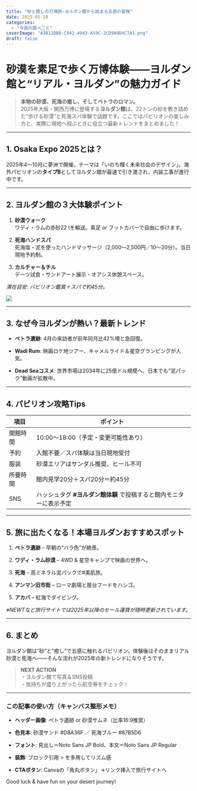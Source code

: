 ```yaml
---
title: "砂と癒しの万博旅―ヨルダン館から始まる五感の冒険"
date: 2025-05-10
categories: 
  - "今週の調べごと"
coverImage: "A3B12DB8-C942-4943-A59C-2CD9A9D4C7A1.png"
draft: false
---
```


# 砂漠を素足で歩く万博体験――ヨルダン館と“リアル・ヨルダン”の魅力ガイド

> **本物の砂漠、死海の癒し、そしてペトラのロマン。**  
> 2025年大阪・関西万博に登場する**ヨルダン館**は、22トンの砂を敷き詰めた“歩ける砂漠”と死海スパ体験で話題です。ここではパビリオンの楽しみ方と、実際に現地へ飛ぶときに役立つ最新トレンドをまとめました！

* * *

## 1\. Osaka Expo 2025とは？

2025年4〜10月に夢洲で開催。テーマは「いのち輝く未来社会のデザイン」。海外パビリオンの**タイプB**としてヨルダン館が最速で引き渡され、内装工事が進行中です。

* * *

## 2\. ヨルダン館の３大体験ポイント

1. **砂漠ウォーク**  
    ワディ・ラムの赤砂22 tを輸送。素足 or フットカバーで自由に歩けます。

3. **死海ハンドスパ**  
    死海塩・泥を使ったハンドマッサージ（2,000〜2,500円／10〜20分）。当日現地予約制。

5. **カルチャー＆チル**  
    デーツ試食・サンドアート展示・オアシス休憩スペース。

_滞在目安: パビリオン鑑賞＋スパで約45分。_

![](images/A3B12DB8-C942-4943-A59C-2CD9A9D4C7A1-1-683x1024.png)

* * *

## 3\. なぜ今ヨルダンが熱い？最新トレンド

- **ペトラ遺跡**: 4月の来訪者が前年同月比42%増と急回復。

- **Wadi Rum**: 映画ロケ地ツアー、キャメルライド＆星空グランピングが人気。

- **Dead Seaコスメ**: 世界市場は2034年に25億ドル規模へ、日本でも“泥パック”動画が拡散中。

* * *

## 4\. パビリオン攻略Tips

| 項目 | ポイント |
| --- | --- |
| 開館時間 | 10:00〜18:00（予定・変更可能性あり） |
| 予約 | 入館不要／スパ体験は当日現地受付 |
| 服装 | 砂漠エリアはサンダル推奨、ヒール不可 |
| 所要時間 | 館内見学20分＋スパ20分＝約45分 |
| SNS | ハッシュタグ **#ヨルダン館体験** で投稿すると館内モニターに表示予定 |

* * *

## 5\. 旅に出たくなる！本場ヨルダンおすすめスポット

1. **ペトラ遺跡** – 早朝の“バラ色”が絶景。

3. **ワディ・ラム砂漠** – 4WD & 星空キャンプで映画の世界へ。

5. **死海** – 高ミネラル泥パックで#美肌旅。

7. **アンマン旧市街** – ローマ劇場と屋台フードをハシゴ。

9. **アカバ** – 紅海でダイビング。

_※NEWTなど旅行サイトでは2025年以降のセール運賃が随時更新されています。_

* * *

## 6\. まとめ

ヨルダン館は“砂”と“癒し”で五感に触れるパビリオン。体験後はそのままリアル砂漠と死海へ――そんな流れが2025年の新トレンドになりそうです。

> **NEXT ACTION**  
> ・ヨルダン館で写真＆SNS投稿  
> ・気持ちが盛り上がったら航空券をチェック！

* * *

### この記事の使い方（キャンバス整形メモ）

- **ヘッダー画像**: ペトラ遺跡 or 砂漠サムネ（比率16:9推奨）

- **色見本**: 砂漠サンド #D8A36F ／ 死海ブルー #87B5D6

- **フォント**: 見出し＝Noto Sans JP Bold、本文＝Noto Sans JP Regular

- **装飾**: ブロック引用 > を多用してリズム感

- **CTAボタン**: Canvaの「角丸ボタン」→リンク挿入で旅行サイトへ

Good luck & have fun on your desert journey!
